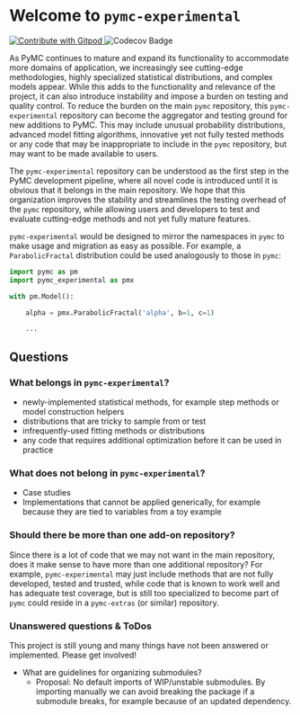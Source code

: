 # Welcome to `pymc-experimental`
<a href="https://gitpod.io/#https://github.com/pymc-devs/pymc-experimental">
  <img
    src="https://img.shields.io/badge/Contribute%20with-Gitpod-908a85?logo=gitpod"
    alt="Contribute with Gitpod"
  />
</a>
<img
  src="https://codecov.io/gh/pymc-devs/pymc-experimental/branch/main/graph/badge.svg"
  alt="Codecov Badge"
/>

As PyMC continues to mature and expand its functionality to accommodate more domains of application, we increasingly see cutting-edge methodologies, highly specialized statistical distributions, and complex models appear.
While this adds to the functionality and relevance of the project, it can also introduce instability and impose a burden on testing and quality control.
To reduce the burden on the main `pymc` repository, this `pymc-experimental` repository can become the aggregator and testing ground for new additions to PyMC.
This may include unusual probability distributions, advanced model fitting algorithms, innovative yet not fully tested methods or any code that may be inappropriate to include in the `pymc` repository, but may want to be made available to users.

The `pymc-experimental` repository can be understood as the first step in the PyMC development pipeline, where all novel code is introduced until it is obvious that it belongs in the main repository.
We hope that this organization improves the stability and streamlines the testing overhead of the `pymc` repository, while allowing users and developers to test and evaluate cutting-edge methods and not yet fully mature features.

`pymc-experimental` would be designed to mirror the namespaces in `pymc` to make usage and migration as easy as possible.
For example, a `ParabolicFractal` distribution could be used analogously to those in `pymc`:

```python
import pymc as pm
import pymc_experimental as pmx

with pm.Model():

    alpha = pmx.ParabolicFractal('alpha', b=1, c=1)

    ...

```

## Questions

### What belongs in `pymc-experimental`?

- newly-implemented statistical methods, for example step methods or model construction helpers
- distributions that are tricky to sample from or test
- infrequently-used fitting methods or distributions
- any code that requires additional optimization before it can be used in practice


### What does not belong in `pymc-experimental`?
- Case studies
- Implementations that cannot be applied generically, for example because they are tied to variables from a toy example


### Should there be more than one add-on repository?

Since there is a lot of code that we may not want in the main repository, does it make sense to have more than one additional repository?
For example, `pymc-experimental` may just include methods that are not fully developed, tested and trusted, while code that is known to work well and has adequate test coverage, but is still too specialized to become part of `pymc` could reside in a `pymc-extras` (or similar) repository.


### Unanswered questions & ToDos
This project is still young and many things have not been answered or implemented.
Please get involved!

* What are guidelines for organizing submodules?
  * Proposal: No default imports of WIP/unstable submodules. By importing manually we can avoid breaking the package if a submodule breaks, for example because of an updated dependency.
